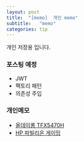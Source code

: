 ```yaml
---
layout: post
title:  "[memo]  개인 memo"
subtitle:   "memo"
categories: tip
---
```

개인 저장용 입니다.




### 포스팅 예정
- JWT
- 팩토리 패턴
- 의존성 주입



### 개인메모
- [올데이롱 TFX5470H](http://www.11st.co.kr/products/2908569154?service_id=pcdn&utm_medium=%EA%B0%80%EA%B2%A9%EB%B9%84%EA%B5%90&utm_source=%EB%8B%A4%EB%82%98%EC%99%80_PC_PCS&utm_campaign=%EB%8B%A4%EB%82%98%EC%99%80pc_%EA%B0%80%EA%B2%A9%EB%B9%84%EA%B5%90%EA%B8%B0%EB%B3%B8&utm_term=)
- [HP 파빌리온 게이밍](http://www.11st.co.kr/products/3083828412?service_id=pcdn&utm_medium=%EA%B0%80%EA%B2%A9%EB%B9%84%EA%B5%90&utm_source=%EB%8B%A4%EB%82%98%EC%99%80_PC_PCS&utm_campaign=%EB%8B%A4%EB%82%98%EC%99%80pc_%EA%B0%80%EA%B2%A9%EB%B9%84%EA%B5%90%EA%B8%B0%EB%B3%B8&utm_term=)
  

